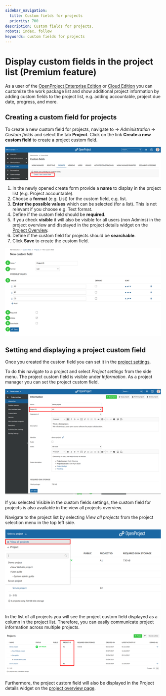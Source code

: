 ```yaml
---
sidebar_navigation:
  title: Custom fields for projects
  priority: 700
description: Custom fields for projects.
robots: index, follow
keywords: custom fields for projects
---
```

# Display custom fields in the project list (Premium feature)

As a user of the [OpenProject Enterprise Edition](https://www.openproject.org/enterprise-edition/) or [Cloud Edition](https://www.openproject.org/hosting/) you can customize the work package list and show additional project information by adding custom fields to the project list, e.g. adding accountable, project due date, progress, and more.

## Creating a custom field for projects

To create a new custom field for projects, navigate to -> *Administration* -> *Custom fields* and select the tab **Project**. 
Click on the link **Create a new custom field** to create a project custom field.

![Sys-admin-create-custom-field-projects](Sys-admin-create-custom-field-projects.png)

1. In the newly opened create form provide a **name** to display in the project list (e.g. Project  accountable).
2. Choose a **format** (e.g. List) for the custom field, e.g. list.
3. **Enter the possible values** which can be selected (for a list). This is not relevant if you choose e.g. Text format.
4. Define if the custom field should be **required**.
5. If you check **visible** it will also be visible for all users (non Admins) in the project overview and displayed in the project details widget on the [Project Overview](../../../user-guide/project-overview/).
6. Define if the custom field for projects should be **searchable**.
7. Click **Save** to create the custom field.

![Sys-admin-custom-fields-projects](Sys-admin-custom-fields-projects.png)

## Setting and displaying a project custom field

Once you created the custom field you can set it in the [project settings](../../../user-guide/project-settings/).

To do this navigate to a project and select *Project settings* from the side menu. The project custom field is visible under *Information*. As a project manager you can set the project custom field.

![Sys-admin-custom-fields-project-settings](Sys-admin-custom-fields-project-settings.png)

If you selected Visible in the custom fields settings, the custom field for projects is also available in the view all projects overview.

Navigate to the project list by selecting *View all projects* from the project selection menu in the top left side.

![Sys-admin-view-all-projects](Sys-admin-view-all-projects-1579704910470.png)

In the list of all projects you will see the project custom field displayed as a column in the  project list. Therefore, you can easily communicate project information  across multiple projects.

![Sys-admin-display-project-custom-field](Sys-admin-display-project-custom-field.png)

Furthermore, the project custom field will also be displayed in the Project details widget on the [project overview page](../../../user-guide/project-overview/).